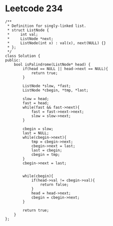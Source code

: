 # Leetcode 234
    /**
     * Definition for singly-linked list.
     * struct ListNode {
     *     int val;
     *     ListNode *next;
     *     ListNode(int x) : val(x), next(NULL) {}
     * };
     */
    class Solution {
    public:
        bool isPalindrome(ListNode* head) {
            if(head == NULL || head->next == NULL){
                return true;
            }

            ListNode *slow, *fast;
            ListNode *cbegin, *tmp, *last; 

            slow = head;
            fast = head;
            while(fast && fast->next){
                fast = fast->next->next;
                slow = slow->next;
            }

            cbegin = slow;
            last = NULL;
            while(cbegin->next){
                tmp = cbegin->next;
                cbegin->next = last;
                last = cbegin;
                cbegin = tmp;
            }
            cbegin->next = last;    


            while(cbegin){
                if(head->val != cbegin->val){
                    return false;
                }
                head = head->next;
                cbegin = cbegin->next;
            }

            return true;          
        }
    };
